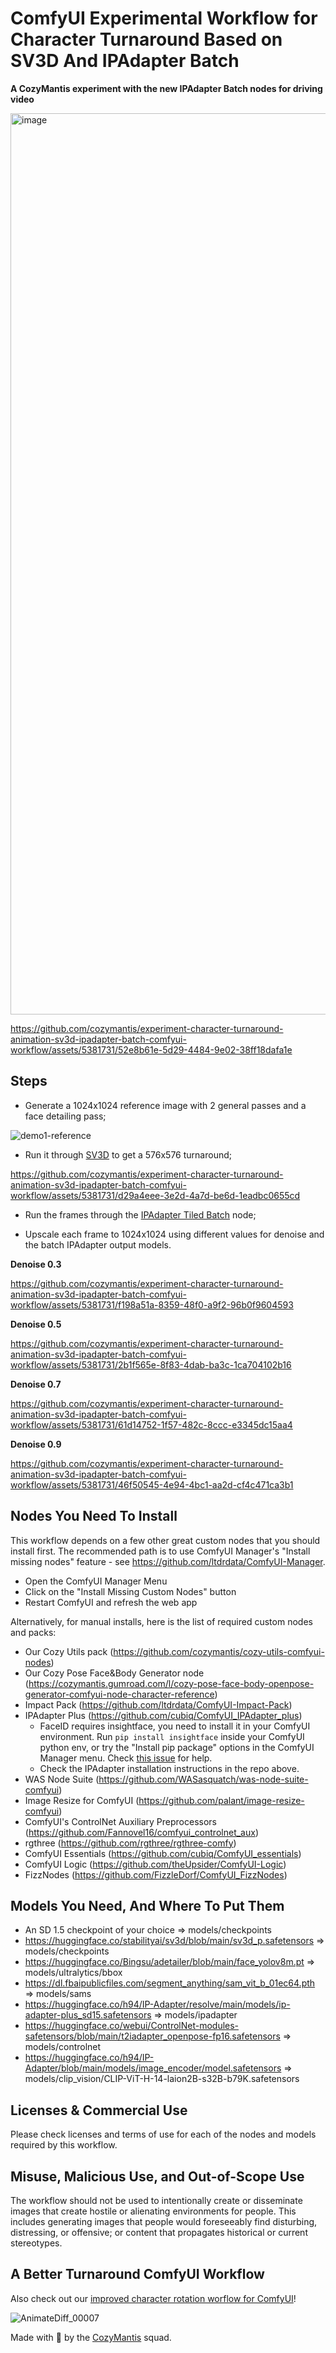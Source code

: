 # ComfyUI Experimental Workflow for Character Turnaround Based on SV3D And IPAdapter Batch

**A CozyMantis experiment with the new IPAdapter Batch nodes for driving video**

<img width="1442" alt="image" src="https://github.com/cozymantis/experiment-character-turnaround-animation-sv3d-ipadapter-batch-comfyui-workflow/assets/5381731/d90a2be4-e291-4292-949b-9957e94f6880">

https://github.com/cozymantis/experiment-character-turnaround-animation-sv3d-ipadapter-batch-comfyui-workflow/assets/5381731/52e8b61e-5d29-4484-9e02-38ff18dafa1e

## Steps

- Generate a 1024x1024 reference image with 2 general passes and a face detailing pass;

![demo1-reference](https://github.com/cozymantis/experiment-character-turnaround-animation-sv3d-ipadapter-batch-comfyui-workflow/assets/5381731/d7b0e0d8-b78b-4f73-ae14-5910180cbd13)

- Run it through [SV3D](https://sv3d.github.io/) to get a 576x576 turnaround;

https://github.com/cozymantis/experiment-character-turnaround-animation-sv3d-ipadapter-batch-comfyui-workflow/assets/5381731/d29a4eee-3e2d-4a7d-be6d-1eadbc0655cd

- Run the frames through the [IPAdapter Tiled Batch](https://github.com/cubiq/ComfyUI_IPAdapter_plus) node;

- Upscale each frame to 1024x1024 using different values for denoise and the batch IPAdapter output models.

**Denoise 0.3**

https://github.com/cozymantis/experiment-character-turnaround-animation-sv3d-ipadapter-batch-comfyui-workflow/assets/5381731/f198a51a-8359-48f0-a9f2-96b0f9604593

**Denoise 0.5**

https://github.com/cozymantis/experiment-character-turnaround-animation-sv3d-ipadapter-batch-comfyui-workflow/assets/5381731/2b1f565e-8f83-4dab-ba3c-1ca704102b16

**Denoise 0.7**

https://github.com/cozymantis/experiment-character-turnaround-animation-sv3d-ipadapter-batch-comfyui-workflow/assets/5381731/61d14752-1f57-482c-8ccc-e3345dc15aa4

**Denoise 0.9**

https://github.com/cozymantis/experiment-character-turnaround-animation-sv3d-ipadapter-batch-comfyui-workflow/assets/5381731/46f50545-4e94-4bc1-aa2d-cf4c471ca3b1


## Nodes You Need To Install

This workflow depends on a few other great custom nodes that you should install first. The recommended path is to use ComfyUI Manager's "Install missing nodes" feature - see https://github.com/ltdrdata/ComfyUI-Manager.

- Open the ComfyUI Manager Menu
- Click on the "Install Missing Custom Nodes" button
- Restart ComfyUI and refresh the web app

Alternatively, for manual installs, here is the list of required custom nodes and packs:

- Our Cozy Utils pack (https://github.com/cozymantis/cozy-utils-comfyui-nodes)
- Our Cozy Pose Face&Body Generator node (https://cozymantis.gumroad.com/l/cozy-pose-face-body-openpose-generator-comfyui-node-character-reference)
- Impact Pack (https://github.com/ltdrdata/ComfyUI-Impact-Pack)
- IPAdapter Plus (https://github.com/cubiq/ComfyUI_IPAdapter_plus)
  - FaceID requires insightface, you need to install it in your ComfyUI environment. Run `pip install insightface` inside your ComfyUI python env, or try the "Install pip package" options in the ComfyUI Manager menu. Check [this issue](https://github.com/cubiq/ComfyUI_IPAdapter_plus/issues/162) for help.
  - Check the IPAdapter installation instructions in the repo above.
- WAS Node Suite (https://github.com/WASasquatch/was-node-suite-comfyui)
- Image Resize for ComfyUI (https://github.com/palant/image-resize-comfyui)
- ComfyUI's ControlNet Auxiliary Preprocessors (https://github.com/Fannovel16/comfyui_controlnet_aux)
- rgthree (https://github.com/rgthree/rgthree-comfy)
- ComfyUI Essentials (https://github.com/cubiq/ComfyUI_essentials)
- ComfyUI Logic (https://github.com/theUpsider/ComfyUI-Logic)
- FizzNodes (https://github.com/FizzleDorf/ComfyUI_FizzNodes)

## Models You Need, And Where To Put Them

- An SD 1.5 checkpoint of your choice => models/checkpoints
- https://huggingface.co/stabilityai/sv3d/blob/main/sv3d_p.safetensors => models/checkpoints
- https://huggingface.co/Bingsu/adetailer/blob/main/face_yolov8m.pt => models/ultralytics/bbox
- https://dl.fbaipublicfiles.com/segment_anything/sam_vit_b_01ec64.pth => models/sams
- https://huggingface.co/h94/IP-Adapter/resolve/main/models/ip-adapter-plus_sd15.safetensors => models/ipadapter
- https://huggingface.co/webui/ControlNet-modules-safetensors/blob/main/t2iadapter_openpose-fp16.safetensors => models/controlnet
- https://huggingface.co/h94/IP-Adapter/blob/main/models/image_encoder/model.safetensors => models/clip_vision/CLIP-ViT-H-14-laion2B-s32B-b79K.safetensors

## Licenses & Commercial Use

Please check licenses and terms of use for each of the nodes and models required by this workflow.

## Misuse, Malicious Use, and Out-of-Scope Use

The workflow should not be used to intentionally create or disseminate images that create hostile or alienating environments for people. This includes generating images that people would foreseeably find disturbing, distressing, or offensive; or content that propagates historical or current stereotypes.

## A Better Turnaround ComfyUI Workflow

Also check out our [improved character rotation worflow for ComfyUI](https://cozymantis.gumroad.com/l/cozy-character-turnaround-animate-comfyui-workflow?layout=profile)!

![AnimateDiff_00007](https://github.com/cozymantis/experiment-character-turnaround-animation-sv3d-ipadapter-batch-comfyui-workflow/assets/5381731/e50d3fcf-c6fa-47f3-9dc2-5d9868492b1d)


Made with 💚 by the [CozyMantis](https://cozymantis.gumroad.com/) squad.

